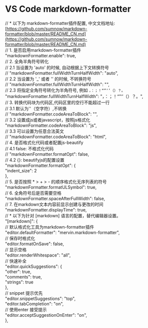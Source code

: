# VS Code markdown-formatter

// * 以下为 markdown-formatter插件配置, 中文文档地址: [https://github.com/sumnow/markdown-formatter/blob/master/README_CN.md](https://github.com/sumnow/markdown-formatter/blob/master/README_CN.md)<br />// 1. 是否启用markdown-formatter插件<br />"markdownFormatter.enable": true,<br />// 2. 全角半角符号转化<br />// 2.1 当设置为 'auto' 的时候, 自动根据上下文转换符号<br />// "markdownFormatter.fullWidthTurnHalfWidth": "auto",<br />// 2.2 当设置为 '_' 或者 '' 的时候, 不转换符号<br />// "markdownFormatter.fullWidthTurnHalfWidth": "",<br />// 2.3 将指定全角符号转化为半角符号, 例如 `，：；！“”‘’（）？。`<br />"markdownFormatter.fullWidthTurnHalfWidth": "，：；！“”‘’（）？。",<br />// 3. 转换代码块为代码区,代码区里的空行不能超过一行<br />// 3.1 默认为''（空字符）,不转换<br />// "markdownFormatter.codeAreaToBlock": "",<br />// 3.2 设置成js或者javascript，按照js格式化<br />"markdownFormatter.codeAreaToBlock": "js",<br />// 3.3 可以设置为任意合法英文<br />// "markdownFormatter.codeAreaToBlock": "html",<br />// 4. 是否格式化代码或者配置js-beautify<br />// 4.1 false: 不格式化代码<br />// "markdownFormatter.formatOpt": false,<br />// 4.2 {}: beautifyjs的配置设置<br />"markdownFormatter.formatOpt": {<br />"indent_size": 2<br />},<br />// 5. 是否按照 * > + > - 的顺序格式化无序列表的符号<br />"markdownFormatter.formatULSymbol": true,<br />// 6. 全角符号后是否需要空格<br />"markdownFormatter.spaceAfterFullWidth": false,<br />// 7. 在markdown文本内容前显示创建与更改的时间<br />"markdownFormatter.displayTime": true,<br />// * 以下为针对 [markdown] 语言的配置，替代编辑器设置。<br />"[markdown]": {<br />// 默认格式化工具为markdown-formatter插件<br />"editor.defaultFormatter": "mervin.markdown-formatter",<br />// 保存时格式化<br />"editor.formatOnSave": false,<br />// 显示空格<br />"editor.renderWhitespace": "all",<br />// 快速补全<br />"editor.quickSuggestions": {<br />"other": true,<br />"comments": true,<br />"strings": true<br />},<br />// snippet 提示优先<br />"editor.snippetSuggestions": "top",<br />"editor.tabCompletion": "on",<br />// 使用enter 接受提示<br />"editor.acceptSuggestionOnEnter": "on",<br />},
